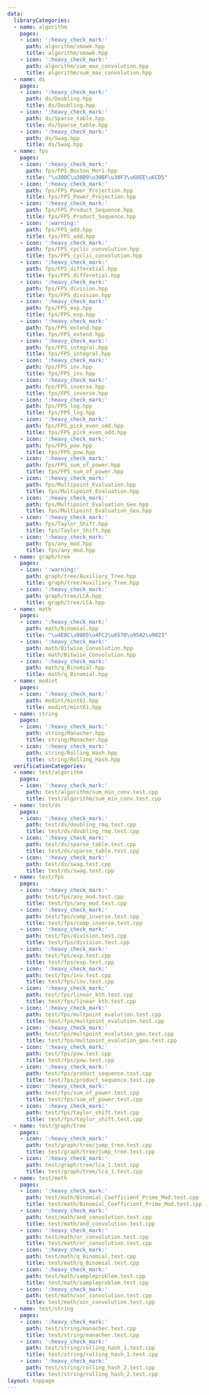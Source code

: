 ```yaml
---
data:
  libraryCategories:
  - name: algorithm
    pages:
    - icon: ':heavy_check_mark:'
      path: algorithm/smawk.hpp
      title: algorithm/smawk.hpp
    - icon: ':heavy_check_mark:'
      path: algorithm/sum_max_convolution.hpp
      title: algorithm/sum_max_convolution.hpp
  - name: ds
    pages:
    - icon: ':heavy_check_mark:'
      path: ds/Doubling.hpp
      title: ds/Doubling.hpp
    - icon: ':heavy_check_mark:'
      path: ds/Sparse_table.hpp
      title: ds/Sparse_table.hpp
    - icon: ':heavy_check_mark:'
      path: ds/Swag.hpp
      title: ds/Swag.hpp
  - name: fps
    pages:
    - icon: ':heavy_check_mark:'
      path: fps/FPS_Boston_Mori.hpp
      title: "\u30DC\u30B9\u30BF\u30F3\u68EE\u6CD5"
    - icon: ':heavy_check_mark:'
      path: fps/FPS_Power_Projection.hpp
      title: fps/FPS_Power_Projection.hpp
    - icon: ':heavy_check_mark:'
      path: fps/FPS_Product_Sequence.hpp
      title: fps/FPS_Product_Sequence.hpp
    - icon: ':warning:'
      path: fps/FPS_add.hpp
      title: fps/FPS_add.hpp
    - icon: ':heavy_check_mark:'
      path: fps/FPS_cyclic_convolution.hpp
      title: fps/FPS_cyclic_convolution.hpp
    - icon: ':heavy_check_mark:'
      path: fps/FPS_differetial.hpp
      title: fps/FPS_differetial.hpp
    - icon: ':heavy_check_mark:'
      path: fps/FPS_division.hpp
      title: fps/FPS_division.hpp
    - icon: ':heavy_check_mark:'
      path: fps/FPS_exp.hpp
      title: fps/FPS_exp.hpp
    - icon: ':heavy_check_mark:'
      path: fps/FPS_extend.hpp
      title: fps/FPS_extend.hpp
    - icon: ':heavy_check_mark:'
      path: fps/FPS_integral.hpp
      title: fps/FPS_integral.hpp
    - icon: ':heavy_check_mark:'
      path: fps/FPS_inv.hpp
      title: fps/FPS_inv.hpp
    - icon: ':heavy_check_mark:'
      path: fps/FPS_inverse.hpp
      title: fps/FPS_inverse.hpp
    - icon: ':heavy_check_mark:'
      path: fps/FPS_log.hpp
      title: fps/FPS_log.hpp
    - icon: ':heavy_check_mark:'
      path: fps/FPS_pick_even_odd.hpp
      title: fps/FPS_pick_even_odd.hpp
    - icon: ':heavy_check_mark:'
      path: fps/FPS_pow.hpp
      title: fps/FPS_pow.hpp
    - icon: ':heavy_check_mark:'
      path: fps/FPS_sum_of_power.hpp
      title: fps/FPS_sum_of_power.hpp
    - icon: ':heavy_check_mark:'
      path: fps/Multipoint_Evaluation.hpp
      title: fps/Multipoint_Evaluation.hpp
    - icon: ':heavy_check_mark:'
      path: fps/Multipoint_Evaluation_Geo.hpp
      title: fps/Multipoint_Evaluation_Geo.hpp
    - icon: ':heavy_check_mark:'
      path: fps/Taylor_Shift.hpp
      title: fps/Taylor_Shift.hpp
    - icon: ':heavy_check_mark:'
      path: fps/any_mod.hpp
      title: fps/any_mod.hpp
  - name: graph/tree
    pages:
    - icon: ':warning:'
      path: graph/tree/Auxiliary_Tree.hpp
      title: graph/tree/Auxiliary_Tree.hpp
    - icon: ':heavy_check_mark:'
      path: graph/tree/LCA.hpp
      title: graph/tree/LCA.hpp
  - name: math
    pages:
    - icon: ':heavy_check_mark:'
      path: math/Binomial.hpp
      title: "\u4E8C\u9805\u4FC2\u6570\u95A2\u9023"
    - icon: ':heavy_check_mark:'
      path: math/Bitwise_Convolution.hpp
      title: math/Bitwise_Convolution.hpp
    - icon: ':heavy_check_mark:'
      path: math/q_Binomial.hpp
      title: math/q_Binomial.hpp
  - name: modint
    pages:
    - icon: ':heavy_check_mark:'
      path: modint/mint61.hpp
      title: modint/mint61.hpp
  - name: string
    pages:
    - icon: ':heavy_check_mark:'
      path: string/Manacher.hpp
      title: string/Manacher.hpp
    - icon: ':heavy_check_mark:'
      path: string/Rolling_Hash.hpp
      title: string/Rolling_Hash.hpp
  verificationCategories:
  - name: test/algorithm
    pages:
    - icon: ':heavy_check_mark:'
      path: test/algorithm/sum_min_conv.test.cpp
      title: test/algorithm/sum_min_conv.test.cpp
  - name: test/ds
    pages:
    - icon: ':heavy_check_mark:'
      path: test/ds/doubling_rmq.test.cpp
      title: test/ds/doubling_rmq.test.cpp
    - icon: ':heavy_check_mark:'
      path: test/ds/sparse_table.test.cpp
      title: test/ds/sparse_table.test.cpp
    - icon: ':heavy_check_mark:'
      path: test/ds/swag.test.cpp
      title: test/ds/swag.test.cpp
  - name: test/fps
    pages:
    - icon: ':heavy_check_mark:'
      path: test/fps/any_mod.test.cpp
      title: test/fps/any_mod.test.cpp
    - icon: ':heavy_check_mark:'
      path: test/fps/comp_inverse.test.cpp
      title: test/fps/comp_inverse.test.cpp
    - icon: ':heavy_check_mark:'
      path: test/fps/division.test.cpp
      title: test/fps/division.test.cpp
    - icon: ':heavy_check_mark:'
      path: test/fps/exp.test.cpp
      title: test/fps/exp.test.cpp
    - icon: ':heavy_check_mark:'
      path: test/fps/inv.test.cpp
      title: test/fps/inv.test.cpp
    - icon: ':heavy_check_mark:'
      path: test/fps/linear_kth.test.cpp
      title: test/fps/linear_kth.test.cpp
    - icon: ':heavy_check_mark:'
      path: test/fps/multpoint_evalution.test.cpp
      title: test/fps/multpoint_evalution.test.cpp
    - icon: ':heavy_check_mark:'
      path: test/fps/multpoint_evalution_geo.test.cpp
      title: test/fps/multpoint_evalution_geo.test.cpp
    - icon: ':heavy_check_mark:'
      path: test/fps/pow.test.cpp
      title: test/fps/pow.test.cpp
    - icon: ':heavy_check_mark:'
      path: test/fps/product_sequence.test.cpp
      title: test/fps/product_sequence.test.cpp
    - icon: ':heavy_check_mark:'
      path: test/fps/sum_of_power.test.cpp
      title: test/fps/sum_of_power.test.cpp
    - icon: ':heavy_check_mark:'
      path: test/fps/taylor_shift.test.cpp
      title: test/fps/taylor_shift.test.cpp
  - name: test/graph/tree
    pages:
    - icon: ':heavy_check_mark:'
      path: test/graph/tree/jump_tree.test.cpp
      title: test/graph/tree/jump_tree.test.cpp
    - icon: ':heavy_check_mark:'
      path: test/graph/tree/lca_1.test.cpp
      title: test/graph/tree/lca_1.test.cpp
  - name: test/math
    pages:
    - icon: ':heavy_check_mark:'
      path: test/math/Binomial_Coefficient_Prime_Mod.test.cpp
      title: test/math/Binomial_Coefficient_Prime_Mod.test.cpp
    - icon: ':heavy_check_mark:'
      path: test/math/and_convolution.test.cpp
      title: test/math/and_convolution.test.cpp
    - icon: ':heavy_check_mark:'
      path: test/math/or_convolution.test.cpp
      title: test/math/or_convolution.test.cpp
    - icon: ':heavy_check_mark:'
      path: test/math/q_Binomial.test.cpp
      title: test/math/q_Binomial.test.cpp
    - icon: ':heavy_check_mark:'
      path: test/math/sampleproblem.test.cpp
      title: test/math/sampleproblem.test.cpp
    - icon: ':heavy_check_mark:'
      path: test/math/xor_convolution.test.cpp
      title: test/math/xor_convolution.test.cpp
  - name: test/string
    pages:
    - icon: ':heavy_check_mark:'
      path: test/string/manacher.test.cpp
      title: test/string/manacher.test.cpp
    - icon: ':heavy_check_mark:'
      path: test/string/rolling_hash_1.test.cpp
      title: test/string/rolling_hash_1.test.cpp
    - icon: ':heavy_check_mark:'
      path: test/string/rolling_hash_2.test.cpp
      title: test/string/rolling_hash_2.test.cpp
layout: toppage
---
```

